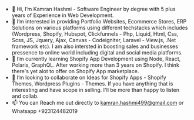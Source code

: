 - 👋 Hi, I’m Kamran Hashmi - Software Engineer by degree with 5 plus years of Experience in Web Development.
- 👀 I’m interested in providing Portfolio Websites, Ecommerce Stores, ERP Solutions on various platforms using different techstacks which includes (Wordpress, Shopify, Hubspot, Clickfunnels - Php, Liquid, Html, Css, Scss, JS, Jquery, Ajax, Canvas - Codeigniter, Laravel - View.js, .Net framework etc). I am also intersted in boosting sales and businesses pressence to online world including digital and social media platforms.
- 🌱 I’m currently learning Shopify App Development using Node, React, Polaris, GraphQL. After working more than 3 years on Shopify. I think there's yet alot to offer on Shopify App marketplace.
- 💞️ I’m looking to collaborate on Ideas for Shopify Apps - Shopify Themes, Wordpress Plugins - Themes. If you have anything that is interesting and have scope in selling. I'll be more than happy to listen and collab.  
- 📫 You can Reach me out directly to kamran.hashmi499@gmail.com or Whatsapp +923124482019

<!---
kamranhashmi499/kamranhashmi499 is a ✨ special ✨ repository because its `README.md` (this file) appears on your GitHub profile.
You can click the Preview link to take a look at your changes.
--->
